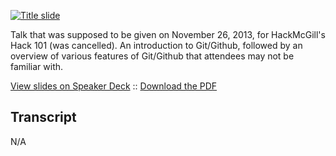[![Title slide][cover]][speakerdeck]

Talk that was supposed to be given on November 26, 2013, for HackMcGill's Hack
101 (was cancelled). An introduction to Git/Github, followed by an overview of
various features of Git/Github that attendees may not be familiar with.

[View slides on Speaker Deck][speakerdeck] :: [Download the PDF][pdf]

## Transcript

N/A

[cover]: https://speakerd.s3.amazonaws.com/presentations/f5fface038a001316bb75e6d010ce420/slide_0.jpg?1385453916
[speakerdeck]: https://speakerdeck.com/dellsystem/git-and-github-tips-and-tricks
[pdf]: https://speakerd.s3.amazonaws.com/presentations/f5fface038a001316bb75e6d010ce420/slides.pdf
